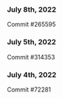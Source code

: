 ### July 8th, 2022

Commit #265595

### July 5th, 2022

Commit #314353


### July 4th, 2022

Commit #72281
